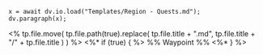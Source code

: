 ---
---


````dataviewjs
x = await dv.io.load("Templates/Region - Quests.md");
dv.paragraph(x);
````

\<%
tp.file.move(
tp.file.path(true).replace(
tp.file.title + ".md",
tp.file.title + "/" + tp.file.title
)
)
%>
\<%\* if (true) { %> %% Waypoint %% \<%\* } %>

